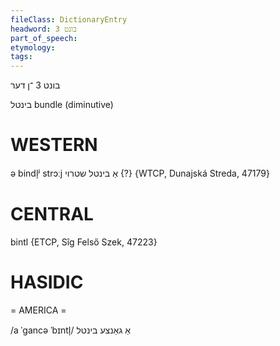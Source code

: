 ```yaml
---
fileClass: DictionaryEntry
headword: בונט 3
part_of_speech: 
etymology: 
tags: 
---
```

בונט 3
־ן
דער

בינטל
bundle (diminutive)

WESTERN
========

ə bindl̩ʲ strɔːj אַ בינטל שטרוי {?} {WTCP, Dunajská Streda, 47179}

CENTRAL
========

bintl {ETCP, Sîg Felső Szek, 47223}

HASIDIC
=======
= AMERICA = 

/a ˈgancə ˈbɪntl̩/ אַ גאַנצע בינטל